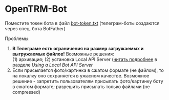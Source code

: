 # OpenTRM-Bot

Поместите токен бота в файл [bot-token.txt](./bot-token.txt) (телеграм-боты создаются через спец. бота BotFather)  
  
Проблемы:  
1) **В Телеграме есть ограничения на размер загружаемых и выгружаемых файлов!** Возможные решения:  
(1) архивация; (2) установка Local API Server ([читать подробнее](https://core.telegram.org/bots/api) в разделе *Using a Local Bot API Server*  
2) Если присылается фото/картинка в сжатом формате (не файлом), то на локалку оно сохраняется в ужасном качестве. Возможное решение - запретить пользователям присылать фото/картинку боту в сжатом формате; разрешить присылать только файлами (не compressed)